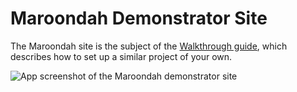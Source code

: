 # Maroondah Demonstrator Site

The Maroondah site is the subject of the [Walkthrough guide](../walkthrough.md), which describes how
to set up a similar project of your own.

![App screenshot of the Maroondah demonstrator site](/img/screenshots/maroondah-angle-full.jpg)
